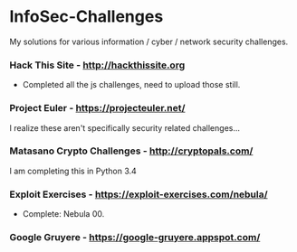 # InfoSec-Challenges
My solutions for various information / cyber / network security challenges.

### Hack This Site - http://hackthissite.org
- Completed all the js challenges, need to upload those still.

### Project Euler - https://projecteuler.net/
I realize these aren't specifically security related challenges...

### Matasano Crypto Challenges  - http://cryptopals.com/
I am completing this in Python 3.4

### Exploit Exercises - https://exploit-exercises.com/nebula/
- Complete: Nebula 00.

### Google Gruyere - https://google-gruyere.appspot.com/